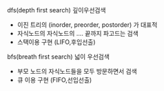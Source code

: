 dfs(depth first search) 깊이우선검색
 - 이진 트리의 (inorder, preorder, postorder) 가 대표적
 - 자식노드의 자식노드의 .... 끝까지 파고드는 검색
 - 스택이용 구현 (LIFO,후입선출)

bfs(breath first search) 넓이 우선검색
- 부모 노드의 자식노드들을 모두 방문하면서 검색
- 큐 이용 구현 (FIFO,선입선출)